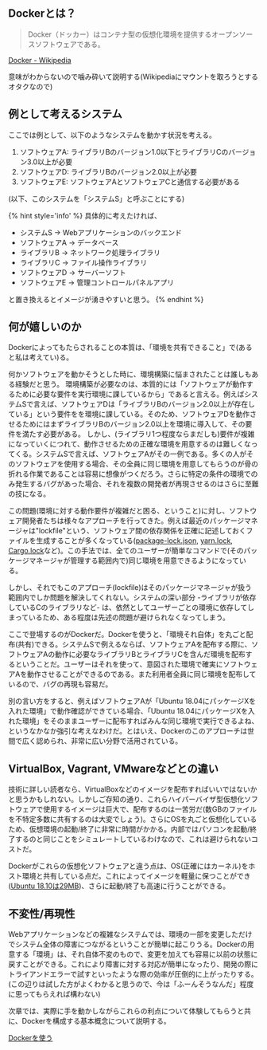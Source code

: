 ## Dockerとは？

> Docker（ドッカー）はコンテナ型の仮想化環境を提供するオープンソースソフトウェアである。

[Docker - Wikipedia](https://ja.wikipedia.org/wiki/Docker)

意味がわからないので噛み砕いて説明する(Wikipediaにマウントを取ろうとするオタクなので)

## 例として考えるシステム

ここでは例として、以下のようなシステムを動かす状況を考える。

1. ソフトウェアA: ライブラリBのバージョン1.0以下とライブラリCのバージョン3.0以上が必要
2. ソフトウェアD: ライブラリBのバージョン2.0以上が必要
3. ソフトウェアE: ソフトウェアAとソフトウェアCと通信する必要がある

(以下、このシステムを「システムS」と呼ぶことにする)

{% hint style='info' %}
具体的に考えたければ、

- システムS → Webアプリケーションのバックエンド
- ソフトウェアA → データベース
- ライブラリB → ネットワーク処理ライブラリ
- ライブラリC → ファイル操作ライブラリ
- ソフトウェアD → サーバーソフト
- ソフトウェアE → 管理コントロールパネルアプリ

と置き換えるとイメージが湧きやすいと思う。
{% endhint %}

## 何が嬉しいのか

Dockerによってもたらされることの本質は、「環境を共有できること」で(あると私は考えてい)る。

何かソフトウェアを動かそうとした時に、環境構築に悩まされたことは誰しもある経験だと思う。
環境構築が必要なのは、本質的には「ソフトウェアが動作するために必要な要件を実行環境に課しているから」であると言える。例えばシステムSで言えば、ソフトウェアDは「ライブラリBのバージョン2.0以上が存在している」という要件をを環境に課している。そのため、ソフトウェアDを動作させるためにはまずライブラリBのバージョン2.0以上を環境に導入して、その要件を満たす必要がある。
しかし、(ライブラリ1つ程度ならまだしも)要件が複雑になっていくにつれて、動作させるための正確な環境を用意するのは難しくなってくる。システムSで言えば、ソフトウェアAがその一例である。多くの人がそのソフトウェアを使用する場合、その全員に同じ環境を用意してもらうのが骨の折れる作業であることは容易に想像がつくだろう。さらに特定の条件の環境でのみ発生するバグがあった場合、それを複数の開発者が再現させるのはさらに至難の技になる。

この問題(環境に対する動作要件が複雑だと困る、ということ)に対し、ソフトウェア開発者たちは様々なアプローチを行ってきた。例えば最近のパッケージマネージャは"lockfile"という、ソフトウェア間の依存関係を正確に記述しておくファイルを生成することが多くなっている([package-lock.json](https://docs.npmjs.com/files/package-lock.json), [yarn.lock](https://yarnpkg.com/lang/ja/docs/yarn-lock/), [Cargo.lock](https://doc.rust-lang.org/cargo/guide/cargo-toml-vs-cargo-lock.html)など)。この手法では、全てのユーザーが簡単なコマンドで(そのパッケージマネージャが管理する範囲内で)同じ環境を用意できるようになっている。

しかし、それでもこのアプローチ(lockfile)はそのパッケージマネージャが扱う範囲内でしか問題を解決してくれない。システムの深い部分 -ライブラリが依存しているCのライブラリなど- は、依然としてユーザーごとの環境に依存してしまっているため、ある程度は先述の問題が避けられなくなってしまう。

ここで登場するのがDockerだ。Dockerを使うと、「環境それ自体」を丸ごと配布(共有)できる。システムSで例えるならば、ソフトウェアAを配布する際に、ソフトウェアAの動作に必要なライブラリBとライブラリCを含んだ環境を配布するということだ。ユーザーはそれを使って、意図された環境で確実にソフトウェアAを動作させることができるのである。また利用者全員に同じ環境を配布しているので、バグの再現も容易だ。

別の言い方をすると、例えばソフトウェアAが「Ubuntu 18.04にパッケージXを入れた環境」で動作確認ができている場合、「Ubuntu 18.04にパッケージXを入れた環境」をそのままユーザーに配布すればみんな同じ環境で実行できるよね、というなかなか強引な考えなわけだ。とはいえ、Dockerのこのアプローチは世間で広く認められ、非常に広い分野で活用されている。

## VirtualBox, Vagrant, VMwareなどとの違い

技術に詳しい読者なら、VirtualBoxなどのイメージを配布すればいいではないかと思うかもしれない。しかしご存知の通り、これらハイパーバイザ型仮想化ソフトウェアで使用するイメージは巨大で、配布するのは一苦労だ(数GBのファイルを不特定多数に共有するのは大変でしょう)。さらにOSを丸ごと仮想化しているため、仮想環境の起動/終了に非常に時間がかかる。内部ではパソコンを起動/終了するのと同じことをシミュレートしているわけなので、これは避けられないコストだ。

Dockerがこれらの仮想化ソフトウェアと違う点は、OS(正確にはカーネル)をホスト環境と共有している点だ。これによってイメージを軽量に保つことができ([Ubuntu 18.10は29MB](https://hub.docker.com/_/ubuntu?tab=tags))、さらに起動/終了も高速に行うことができる。

## 不変性/再現性

Webアプリケーションなどの複雑なシステムでは、環境の一部を変更しただけでシステム全体の障害につながるということが簡単に起こりうる。Dockerの用意する「環境」は、それ自体不変のもので、変更を加えても容易に以前の状態に戻すことができる。これにより障害に対する対応が簡単になったり、開発の際にトライアンドエラーで試すといったような際の効率が圧倒的に上がったりする。(この辺りは試した方がよくわかると思うので、今は「ふーんそうなんだ」程度に思ってもらえれば構わない)

次章では、実際に手を動かしながらこれらの利点について体験してもらうと共に、Dockerを構成する基本概念について説明する。

[Dockerを使う](2-use-docker.md)

